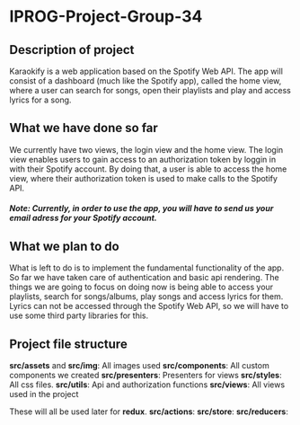 # IPROG-Project-Group-34

## Description of project

Karaokify is a web application based on the Spotify Web API. The app will consist of a dashboard (much like the Spotify app), called the home view, where a user can search for songs, open their playlists and play and access lyrics for a song.

## What we have done so far

We currently have two views, the login view and the home view. The login view enables users to gain access to an authorization token by loggin in with their Spotify account. By doing that, a user is able to access the home view, where their authorization token is used to make calls to the Spotify API.

##### Note: Currently, in order to use the app, you will have to send us your email adress for your Spotify account.

## What we plan to do

What is left to do is to implement the fundamental functionality of the app. So far we have taken care of authentication and basic api rendering. The things we are going to focus on doing now is being able to access your playlists, search for songs/albums, play songs and access lyrics for them. Lyrics can not be accessed through the Spotify Web API, so we will have to use some third party libraries for this.

## Project file structure

**src/assets** and **src/img**: All images used
**src/components**: All custom components we created
**src/presenters**: Presenters for views
**src/styles**: All css files.
**src/utils**: Api and authorization functions
**src/views**: All views used in the project

These will all be used later for **redux**.
**src/actions**:
**src/store**:
**src/reducers**:
